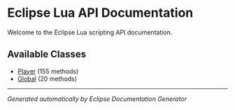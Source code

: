 # Eclipse Lua API Documentation

Welcome to the Eclipse Lua scripting API documentation.

## Available Classes

- [Player](./Player/index.md) (155 methods)
- [Global](./Global/index.md) (20 methods)

---
*Generated automatically by Eclipse Documentation Generator*